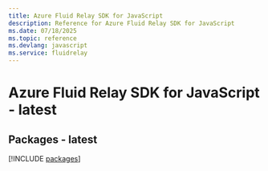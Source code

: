 ```yaml
---
title: Azure Fluid Relay SDK for JavaScript
description: Reference for Azure Fluid Relay SDK for JavaScript
ms.date: 07/18/2025
ms.topic: reference
ms.devlang: javascript
ms.service: fluidrelay
---
```

# Azure Fluid Relay SDK for JavaScript - latest
## Packages - latest
[!INCLUDE [packages](fluid-relay-index.md)]